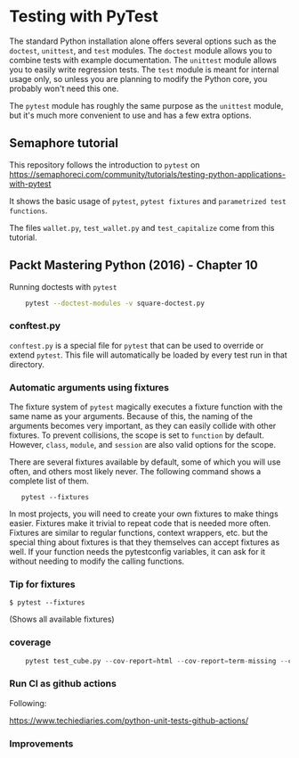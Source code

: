 # Testing with PyTest

The standard Python installation alone offers several options such as the `doctest`, `unittest`, and `test` modules. The `doctest` module allows you to combine tests with example documentation. The `unittest` module allows you to easily write regression tests. The `test` module is meant for internal usage only, so unless you are planning to modify the Python core, you probably won't need this one.

The `pytest` module has roughly the same purpose as the `unittest` module, but it's much more convenient to use and has a few extra options.

## Semaphore tutorial

This repository follows the introduction to `pytest` on
https://semaphoreci.com/community/tutorials/testing-python-applications-with-pytest

It shows the basic usage of `pytest`, `pytest fixtures` and `parametrized test functions`.

The files `wallet.py`, `test_wallet.py` and `test_capitalize` come from this tutorial.

## Packt Mastering Python (2016) - Chapter 10

Running doctests with `pytest`

```sh
    pytest --doctest-modules -v square-doctest.py
```

### conftest.py

`conftest.py` is a special file for `pytest` that can be used to override or extend `pytest`. This file will automatically be loaded by every test run in that directory.

### Automatic arguments using fixtures

The fixture system of `pytest` magically executes a fixture function with the same name as your arguments. Because of this, the naming of the arguments becomes very important, as they can easily collide with other fixtures. To prevent collisions, the scope is set to `function` by default. However, `class`, `module`, and `session` are also valid options for the scope.

There are several fixtures available by default, some of which you will use often, and others most likely never. The following command shows a complete list of them.

```shell
   pytest --fixtures
```

In most projects, you will need to create your own fixtures to make things easier. Fixtures make it trivial to repeat code that is needed more often. Fixtures are similar to regular functions, context wrappers, etc. but the special thing about fixtures is that they themselves can accept fixtures as well. If your function needs the pytestconfig variables, it can ask for it without needing to modify the calling functions.

### Tip for fixtures

    $ pytest --fixtures

(Shows all available fixtures)

### coverage

```python
    pytest test_cube.py --cov-report=html --cov-report=term-missing --cov=cube
```

### Run CI as github actions

Following:

https://www.techiediaries.com/python-unit-tests-github-actions/


### Improvements
